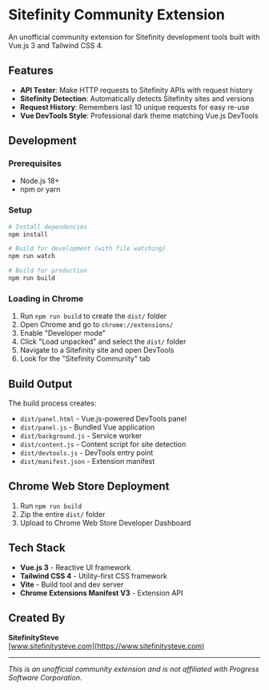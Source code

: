 # Sitefinity Community Extension

An unofficial community extension for Sitefinity development tools built with Vue.js 3 and Tailwind CSS 4.

## Features

- **API Tester**: Make HTTP requests to Sitefinity APIs with request history
- **Sitefinity Detection**: Automatically detects Sitefinity sites and versions
- **Request History**: Remembers last 10 unique requests for easy re-use
- **Vue DevTools Style**: Professional dark theme matching Vue.js DevTools

## Development

### Prerequisites

- Node.js 18+
- npm or yarn

### Setup

```bash
# Install dependencies
npm install

# Build for development (with file watching)
npm run watch

# Build for production
npm run build
```

### Loading in Chrome

1. Run `npm run build` to create the `dist/` folder
2. Open Chrome and go to `chrome://extensions/`
3. Enable "Developer mode"
4. Click "Load unpacked" and select the `dist/` folder
5. Navigate to a Sitefinity site and open DevTools
6. Look for the "Sitefinity Community" tab

## Build Output

The build process creates:

- `dist/panel.html` - Vue.js-powered DevTools panel
- `dist/panel.js` - Bundled Vue application
- `dist/background.js` - Service worker
- `dist/content.js` - Content script for site detection
- `dist/devtools.js` - DevTools entry point
- `dist/manifest.json` - Extension manifest

## Chrome Web Store Deployment

1. Run `npm run build`
2. Zip the entire `dist/` folder
3. Upload to Chrome Web Store Developer Dashboard

## Tech Stack

- **Vue.js 3** - Reactive UI framework
- **Tailwind CSS 4** - Utility-first CSS framework
- **Vite** - Build tool and dev server
- **Chrome Extensions Manifest V3** - Extension API

## Created By

**SitefinitySteve**  
[www.sitefinitysteve.com](https://www.sitefinitysteve.com)

---

*This is an unofficial community extension and is not affiliated with Progress Software Corporation.*